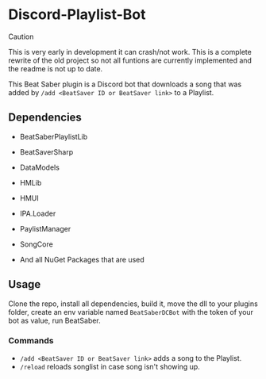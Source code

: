 # Discord-Playlist-Bot

>[!CAUTION]
>This is very early in development it can crash/not work.
> This is a complete rewrite of the old project so not all funtions are currently implemented and the readme is not up to date.

This Beat Saber plugin is a Discord bot that downloads a song that was added by `/add <BeatSaver ID or BeatSaver link>` to a Playlist.

## Dependencies

* BeatSaberPlaylistLib
* BeatSaverSharp
* DataModels
* HMLib
* HMUI
* IPA.Loader
* PaylistManager
* SongCore

* And all NuGet Packages that are used

## Usage

Clone the repo, install all dependencies, build it, move the dll to your plugins folder, create an env variable named `BeatSaberDCBot` with the token of your bot as value, run BeatSaber.

### Commands

* `/add <BeatSaver ID or BeatSaver link>` adds a song to the Playlist.
* `/reload` reloads songlist in case song isn't showing up.